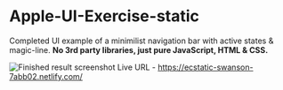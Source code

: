 # Apple-UI-Exercise-static

Completed UI example of a minimilist navigation bar with active states & magic-line.
**No 3rd party libraries, just pure JavaScript, HTML & CSS.**

![Finished result screenshot](https://github.com/dgale1983/Apple-UI-Exercise-static/blob/master/screenshots/screenshot.png)
Live URL - https://ecstatic-swanson-7abb02.netlify.com/
